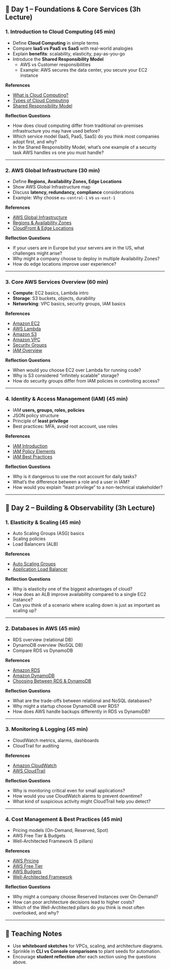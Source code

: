 ## 📅 Day 1 – Foundations & Core Services (3h Lecture)

### **1. Introduction to Cloud Computing (45 min)**
- Define **Cloud Computing** in simple terms  
- Compare **IaaS vs PaaS vs SaaS** with real-world analogies  
- Explain **benefits**: scalability, elasticity, pay-as-you-go  
- Introduce the **Shared Responsibility Model**  
  - AWS vs Customer responsibilities  
  - Example: AWS secures the data center, you secure your EC2 instance  

**References**  
- [What is Cloud Computing?](https://aws.amazon.com/what-is-cloud-computing/)  
- [Types of Cloud Computing](https://aws.amazon.com/types-of-cloud-computing/)  
- [Shared Responsibility Model](https://aws.amazon.com/compliance/shared-responsibility-model/)  

**Reflection Questions**  
- How does cloud computing differ from traditional on-premises infrastructure you may have used before?  
- Which service model (IaaS, PaaS, SaaS) do you think most companies adopt first, and why?  
- In the Shared Responsibility Model, what’s one example of a security task AWS handles vs one you must handle?  

---

### **2. AWS Global Infrastructure (30 min)**
- Define **Regions, Availability Zones, Edge Locations**  
- Show AWS Global Infrastructure map  
- Discuss **latency, redundancy, compliance** considerations  
- Example: Why choose `eu-central-1` vs `us-east-1`  

**References**  
- [AWS Global Infrastructure](https://aws.amazon.com/about-aws/global-infrastructure/)  
- [Regions & Availability Zones](https://docs.aws.amazon.com/AWSEC2/latest/UserGuide/using-regions-availability-zones.html)  
- [CloudFront & Edge Locations](https://docs.aws.amazon.com/AmazonCloudFront/latest/DeveloperGuide/Introduction.html)  

**Reflection Questions**  
- If your users are in Europe but your servers are in the US, what challenges might arise?  
- Why might a company choose to deploy in multiple Availability Zones?  
- How do edge locations improve user experience?  

---

### **3. Core AWS Services Overview (60 min)**
- **Compute**: EC2 basics, Lambda intro  
- **Storage**: S3 buckets, objects, durability  
- **Networking**: VPC basics, security groups, IAM basics  

**References**  
- [Amazon EC2](https://docs.aws.amazon.com/ec2/index.html)  
- [AWS Lambda](https://docs.aws.amazon.com/lambda/index.html)  
- [Amazon S3](https://docs.aws.amazon.com/s3/index.html)  
- [Amazon VPC](https://docs.aws.amazon.com/vpc/index.html)  
- [Security Groups](https://docs.aws.amazon.com/vpc/latest/userguide/VPC_SecurityGroups.html)  
- [IAM Overview](https://docs.aws.amazon.com/iam/index.html)  

**Reflection Questions**  
- When would you choose EC2 over Lambda for running code?  
- Why is S3 considered “infinitely scalable” storage?  
- How do security groups differ from IAM policies in controlling access?  

---

### **4. Identity & Access Management (IAM) (45 min)**
- IAM **users, groups, roles, policies**  
- JSON policy structure  
- Principle of **least privilege**  
- Best practices: MFA, avoid root account, use roles  

**References**  
- [IAM Introduction](https://docs.aws.amazon.com/IAM/latest/UserGuide/introduction.html)  
- [IAM Policy Elements](https://docs.aws.amazon.com/IAM/latest/UserGuide/reference_policies_elements.html)  
- [IAM Best Practices](https://docs.aws.amazon.com/IAM/latest/UserGuide/best-practices.html)  

**Reflection Questions**  
- Why is it dangerous to use the root account for daily tasks?  
- What’s the difference between a role and a user in IAM?  
- How would you explain “least privilege” to a non-technical stakeholder?  

---

## 📅 Day 2 – Building & Observability (3h Lecture)

### **1. Elasticity & Scaling (45 min)**
- Auto Scaling Groups (ASG) basics  
- Scaling policies  
- Load Balancers (ALB)  

**References**  
- [Auto Scaling Groups](https://docs.aws.amazon.com/autoscaling/ec2/userguide/what-is-amazon-ec2-auto-scaling.html)  
- [Application Load Balancer](https://docs.aws.amazon.com/elasticloadbalancing/latest/application/introduction.html)  

**Reflection Questions**  
- Why is elasticity one of the biggest advantages of cloud?  
- How does an ALB improve availability compared to a single EC2 instance?  
- Can you think of a scenario where scaling down is just as important as scaling up?  

---

### **2. Databases in AWS (45 min)**
- RDS overview (relational DB)  
- DynamoDB overview (NoSQL DB)  
- Compare RDS vs DynamoDB  

**References**  
- [Amazon RDS](https://docs.aws.amazon.com/rds/index.html)  
- [Amazon DynamoDB](https://docs.aws.amazon.com/amazondynamodb/index.html)  
- [Choosing Between RDS & DynamoDB](https://aws.amazon.com/nosql/)  

**Reflection Questions**  
- What are the trade-offs between relational and NoSQL databases?  
- Why might a startup choose DynamoDB over RDS?  
- How does AWS handle backups differently in RDS vs DynamoDB?  

---

### **3. Monitoring & Logging (45 min)**
- CloudWatch metrics, alarms, dashboards  
- CloudTrail for auditing  

**References**  
- [Amazon CloudWatch](https://docs.aws.amazon.com/cloudwatch/index.html)  
- [AWS CloudTrail](https://docs.aws.amazon.com/awscloudtrail/latest/userguide/cloudtrail-user-guide.html)  

**Reflection Questions**  
- Why is monitoring critical even for small applications?  
- How would you use CloudWatch alarms to prevent downtime?  
- What kind of suspicious activity might CloudTrail help you detect?  

---

### **4. Cost Management & Best Practices (45 min)**
- Pricing models (On-Demand, Reserved, Spot)  
- AWS Free Tier & Budgets  
- Well-Architected Framework (5 pillars)  

**References**  
- [AWS Pricing](https://aws.amazon.com/pricing/)  
- [AWS Free Tier](https://aws.amazon.com/free/)  
- [AWS Budgets](https://docs.aws.amazon.com/cost-management/latest/userguide/budgets-managing-costs.html)  
- [Well-Architected Framework](https://docs.aws.amazon.com/wellarchitected/latest/framework/welcome.html)  

**Reflection Questions**  
- Why might a company choose Reserved Instances over On-Demand?  
- How can poor architecture decisions lead to higher costs?  
- Which of the Well-Architected pillars do you think is most often overlooked, and why?  

---

## 🎯 Teaching Notes
- Use **whiteboard sketches** for VPCs, scaling, and architecture diagrams.  
- Sprinkle in **CLI vs Console comparisons** to plant seeds for automation.  
- Encourage **student reflection** after each section using the questions above.  